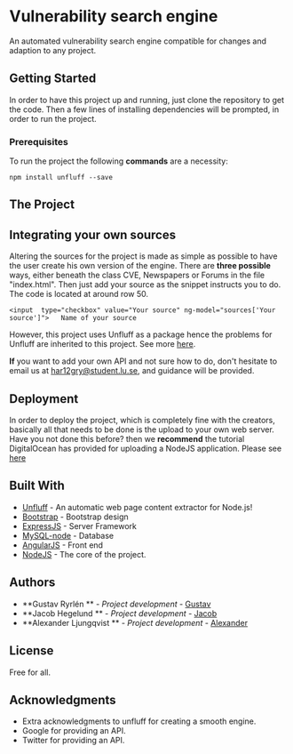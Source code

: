 # Vulnerability search engine 

An automated vulnerability search engine compatible for changes and adaption to any project.

## Getting Started

In order to have this project up and running, just clone the repository to get the code. Then a few lines of installing dependencies will be prompted, in order to run the project.

### Prerequisites

To run the project the following **commands** are a necessity:

```
npm install unfluff --save
```

## The Project

## Integrating your own sources

Altering the sources for the project is made as simple as possible to have the user create his own version of the engine.
There are **three possible** ways, either beneath the class CVE, Newspapers or Forums in the file "index.html". Then just add your source as the snippet instructs you to do. The code is located at around row 50.
```
<input  type="checkbox" value="Your source" ng-model="sources['Your source']">   Name of your source

```
However, this project uses Unfluff as a package hence the problems for Unfluff are inherited to this project. See more [here](https://github.com/ageitgey/node-unfluff#what-is-broken).

**If** you want to add your own API and not sure how to do, don't hesitate to email us at har12gry@student.lu.se, and guidance will be provided.


## Deployment

In order to deploy the project, which is completely fine with the creators, basically all that needs to be done is the upload to your own web server. Have you not done this before? then we **recommend** the tutorial DigitalOcean has provided for uploading a NodeJS application. Please see [here](https://www.digitalocean.com/community/tutorials/how-to-set-up-a-node-js-application-for-production-on-ubuntu-16-04)

## Built With

* [Unfluff](http://www.dropwizard.io/1.0.2/docs/) - An automatic web page content extractor for Node.js!
* [Bootstrap](http://getbootstrap.com/) - Bootstrap design
* [ExpressJS](https://maven.apache.org/) - Server Framework
* [MySQL-node](https://www.npmjs.com/package/mysql) - Database 
* [AngularJS](https://angularjs.org/) -  Front end 
* [NodeJS](https://nodejs.org/en/) - The core of the project.


## Authors

* **Gustav Ryrlén ** - *Project development* - [Gustav](https://github.com/PurpleBooth)
* **Jacob Hegelund ** - *Project development* - [Jacob](https://github.com/PurpleBooth)
* **Alexander Ljungqvist ** - *Project development* - [Alexander](https://github.com/PurpleBooth)

## License

Free for all.

## Acknowledgments

* Extra acknowledgments to unfluff for creating a smooth engine.
* Google for providing an API.
* Twitter for providing an API.

